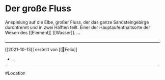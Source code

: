 # Der große Fluss
Anspielung auf die Elbe, großer Fluss, der das ganze Sandsteingebirge durchtrennt und in zwei Hälften teilt. Einer der Hauptaufenthaltsorte der Wesen des [[Element]] [[Wasser]]. 
...
#####
---
[[2021-10-13]] erstellt von [[🐨Felix]]
- . 
---
#Location